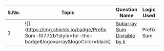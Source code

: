 S.No. | Topic | Question Name | Logic Used | Solution | Status |
------|---------------|------------|-------|------|------|
1 | ![](https://img.shields.io/badge/Prefix Sum-f0772b?style=for-the-badge&logo=array&logoColor=black) | [Subarray Sum Divisible by k](https://leetcode.com/problems/subarray-sums-divisible-by-k/) | Prefix Sum | [Solution](https://github.com/himanshugupta09/LEETCODE_SOLUTIONS/blob/main/Prefix%20Sum/Subarray_sum_divisible_by_K.cpp) | ✅ |
